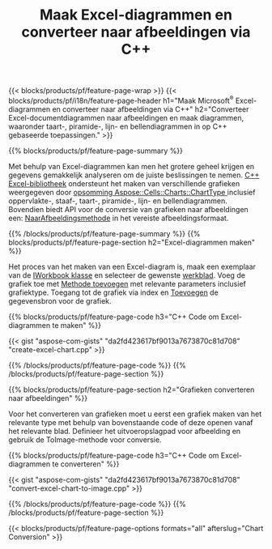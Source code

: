 ﻿---
title: Maak Excel-diagrammen en converteer naar afbeeldingen via C++
url: /nl/cpp/chart/
description: C++ broncode om een diagram of diagram in Microsoft Excel te tekenen en te converteren met C++Bibliotheek
---
{{< blocks/products/pf/feature-page-wrap >}}
{{< blocks/products/pf/i18n/feature-page-header h1="Maak Microsoft<sup>&reg;</sup> Excel-diagrammen en converteer naar afbeeldingen via C++" h2="Converteer Excel-documentdiagrammen naar afbeeldingen en maak diagrammen, waaronder taart-, piramide-, lijn- en bellendiagrammen in op C++ gebaseerde toepassingen." >}}

{{% blocks/products/pf/feature-page-summary %}}

Met behulp van Excel-diagrammen kan men het grotere geheel krijgen en gegevens gemakkelijk analyseren om de juiste beslissingen te nemen. [C++ Excel-bibliotheek](/cells/cpp/) ondersteunt het maken van verschillende grafieken weergegeven door [opsomming Aspose::Cells::Charts::ChartType
](https://reference.aspose.com/cells/cpp/namespace/aspose.cells.charts#a2f17e69bcefc754569019185d0621b70) inclusief oppervlakte-, staaf-, taart-, piramide-, lijn- en bellendiagrammen. Bovendien biedt API voor de conversie van grafieken naar afbeeldingen een: [NaarAfbeeldingsmethode](https://reference.aspose.com/cells/cpp/class/aspose.cells.charts.i_sparkline#a28d76dd585c48366e1657f2982722ddb) in het vereiste afbeeldingsformaat.

{{% /blocks/products/pf/feature-page-summary %}}
{{% blocks/products/pf/feature-page-section h2="Excel-diagrammen maken" %}}

Het proces van het maken van een Excel-diagram is, maak een exemplaar van de [IWorkbook klasse](https://reference.aspose.com/cells/cpp/class/aspose.cells.i_workbook) en selecteer de gewenste [werkblad](https://reference.aspose.com/cells/cpp/class/aspose.cells.i_worksheet_collection#a5574d624796043233420d0e0459ccc43). Voeg de grafiek toe met [Methode toevoegen](https://reference.aspose.com/cells/cpp/class/aspose.cells.charts.i_chart_collection#ab7e8cce835c251a4682605299a6aa068) met relevante parameters inclusief grafiektype. Toegang tot de grafiek via index en [Toevoegen](https://reference.aspose.com/cells/cpp/class/aspose.cells.charts.i_series_collection#a8f4dc4d883f32f65b1fb673e2aa7862f) de gegevensbron voor de grafiek.

{{% blocks/products/pf/feature-page-code h3="C++ Code om Excel-diagrammen te maken" %}}

{{< gist "aspose-com-gists" "da2fd423617bf9013a7673870c81d708" "create-excel-chart.cpp" >}}

{{% /blocks/products/pf/feature-page-code %}}
{{% /blocks/products/pf/feature-page-section %}}

{{% blocks/products/pf/feature-page-section h2="Grafieken converteren naar afbeeldingen" %}}


Voor het converteren van grafieken moet u eerst een grafiek maken van het relevante type met behulp van bovenstaande code of deze openen vanaf het relevante blad. Definieer het uitvoeropslagpad voor afbeelding en gebruik de ToImage-methode voor conversie.

 
{{% blocks/products/pf/feature-page-code h3="C++ Code om Excel-diagrammen te converteren" %}}

{{< gist "aspose-com-gists" "da2fd423617bf9013a7673870c81d708" "convert-excel-chart-to-image.cpp" >}}

{{% /blocks/products/pf/feature-page-code %}}
{{% /blocks/products/pf/feature-page-section %}}

{{< blocks/products/pf/feature-page-options formats="all" afterslug="Chart Conversion" >}}
